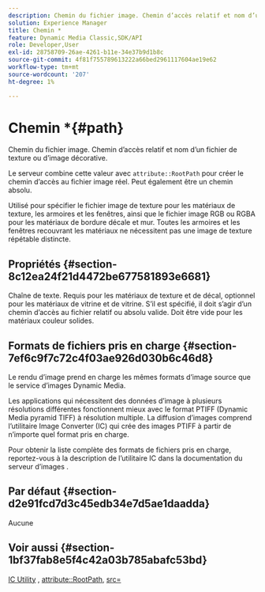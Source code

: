 ```yaml
---
description: Chemin du fichier image. Chemin d’accès relatif et nom d’un fichier de texture ou d’image décorative.
solution: Experience Manager
title: Chemin *
feature: Dynamic Media Classic,SDK/API
role: Developer,User
exl-id: 28758709-26ae-4261-b11e-34e37b9d1b8c
source-git-commit: 4f81f755789613222a66bed2961117604ae19e62
workflow-type: tm+mt
source-wordcount: '207'
ht-degree: 1%

---
```


# Chemin *{#path}

Chemin du fichier image. Chemin d’accès relatif et nom d’un fichier de texture ou d’image décorative.

Le serveur combine cette valeur avec `attribute::RootPath` pour créer le chemin d’accès au fichier image réel. Peut également être un chemin absolu.

Utilisé pour spécifier le fichier image de texture pour les matériaux de texture, les armoires et les fenêtres, ainsi que le fichier image RGB ou RGBA pour les matériaux de bordure décale et mur. Toutes les armoires et les fenêtres recouvrant les matériaux ne nécessitent pas une image de texture répétable distincte.

## Propriétés {#section-8c12ea24f21d4472be677581893e6681}

Chaîne de texte. Requis pour les matériaux de texture et de décal, optionnel pour les matériaux de vitrine et de vitrine. S’il est spécifié, il doit s’agir d’un chemin d’accès au fichier relatif ou absolu valide. Doit être vide pour les matériaux couleur solides.

## Formats de fichiers pris en charge {#section-7ef6c9f7c72c4f03ae926d030b6c46d8}

Le rendu d’image prend en charge les mêmes formats d’image source que le service d’images Dynamic Media.

Les applications qui nécessitent des données d’image à plusieurs résolutions différentes fonctionnent mieux avec le format PTIFF (Dynamic Media pyramid TIFF) à résolution multiple. La diffusion d’images comprend l’utilitaire Image Converter (IC) qui crée des images PTIFF à partir de n’importe quel format pris en charge.

Pour obtenir la liste complète des formats de fichiers pris en charge, reportez-vous à la description de l’utilitaire IC dans la documentation du serveur d’images .

## Par défaut {#section-d2e91fcd7d3c45edb34e7d5ae1daadda}

Aucune

## Voir aussi {#section-1bf37fab8e5f4c42a03b785abafc53bd}

[IC Utility](/help/aem-is-ir-api/is-api/is-utils/utilities/r-ic.md) , [attribute::RootPath](/help/aem-is-ir-api/ir-api/material-cat/image-rendering-api-ref/c-ir-material-catalog/c-ir-attributes-reference/r-ir-rootpath.md), [src=](/help/aem-is-ir-api/ir-api/http-protocol/image-rendering-api-ref/c-ir-http-protocol-ref/c-ir-http-protocol-command-reference/r-ir-src.md)
